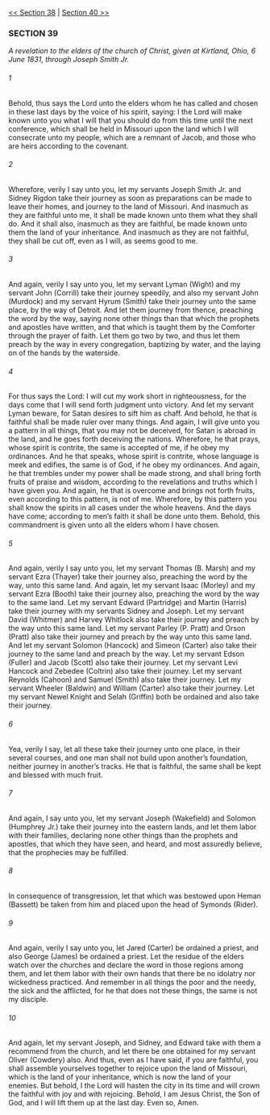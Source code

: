 [<< Section 38](Section%2038)  |  [Section 40 >>](Section%2040)

### SECTION 39

*A revelation to the elders of the church of Christ, given at Kirtland, Ohio, 6 June 1831, through Joseph Smith Jr.*

###### 1
Behold, thus says the Lord unto the elders whom he has called and chosen in these last days by the voice of his spirit, saying: I the Lord will make known unto you what I will that you should do from this time until the next conference, which shall be held in Missouri upon the land which I will consecrate unto my people, which are a remnant of Jacob, and those who are heirs according to the covenant.

###### 2
Wherefore, verily I say unto you, let my servants Joseph Smith Jr. and Sidney Rigdon take their journey as soon as preparations can be made to leave their homes, and journey to the land of Missouri. And inasmuch as they are faithful unto me, it shall be made known unto them what they shall do. And it shall also, inasmuch as they are faithful, be made known unto them the land of your inheritance. And inasmuch as they are not faithful, they shall be cut off, even as I will, as seems good to me.

###### 3
And again, verily I say unto you, let my servant Lyman (Wight) and my servant John (Corrill) take their journey speedily, and also my servant John (Murdock) and my servant Hyrum (Smith) take their journey unto the same place, by the way of Detroit. And let them journey from thence, preaching the word by the way, saying none other things than that which the prophets and apostles have written, and that which is taught them by the Comforter through the prayer of faith. Let them go two by two, and thus let them preach by the way in every congregation, baptizing by water, and the laying on of the hands by the waterside.

###### 4
For thus says the Lord: I will cut my work short in righteousness, for the days come that I will send forth judgment unto victory. And let my servant Lyman beware, for Satan desires to sift him as chaff. And behold, he that is faithful shall be made ruler over many things. And again, I will give unto you a pattern in all things, that you may not be deceived, for Satan is abroad in the land, and he goes forth deceiving the nations. Wherefore, he that prays, whose spirit is contrite, the same is accepted of me, if he obey my ordinances. And he that speaks, whose spirit is contrite, whose language is meek and edifies, the same is of God, if he obey my ordinances. And again, he that trembles under my power shall be made strong, and shall bring forth fruits of praise and wisdom, according to the revelations and truths which I have given you. And again, he that is overcome and brings not forth fruits, even according to this pattern, is not of me. Wherefore, by this pattern you shall know the spirits in all cases under the whole heavens. And the days have come; according to men’s faith it shall be done unto them. Behold, this commandment is given unto all the elders whom I have chosen.

###### 5
And again, verily I say unto you, let my servant Thomas (B. Marsh) and my servant Ezra (Thayer) take their journey also, preaching the word by the way, unto this same land. And again, let my servant Isaac (Morley) and my servant Ezra (Booth) take their journey also, preaching the word by the way to the same land. Let my servant Edward (Partridge) and Martin (Harris) take their journey with my servants Sidney and Joseph. Let my servant David (Whitmer) and Harvey Whitlock also take their journey and preach by the way unto this same land. Let my servant Parley (P. Pratt) and Orson (Pratt) also take their journey and preach by the way unto this same land. And let my servant Solomon (Hancock) and Simeon (Carter) also take their journey to the same land and preach by the way. Let my servant Edson (Fuller) and Jacob (Scott) also take their journey. Let my servant Levi Hancock and Zebedee (Coltrin) also take their journey. Let my servant Reynolds (Cahoon) and Samuel (Smith) also take their journey. Let my servant Wheeler (Baldwin) and William (Carter) also take their journey. Let my servant Newel Knight and Selah (Griffin) both be ordained and also take their journey.

###### 6
Yea, verily I say, let all these take their journey unto one place, in their several courses, and one man shall not build upon another’s foundation, neither journey in another’s tracks. He that is faithful, the same shall be kept and blessed with much fruit.

###### 7
And again, I say unto you, let my servant Joseph (Wakefield) and Solomon (Humphrey Jr.) take their journey into the eastern lands, and let them labor with their families, declaring none other things than the prophets and apostles, that which they have seen, and heard, and most assuredly believe, that the prophecies may be fulfilled.

###### 8
In consequence of transgression, let that which was bestowed upon Heman (Bassett) be taken from him and placed upon the head of Symonds (Rider).

###### 9
And again, verily I say unto you, let Jared (Carter) be ordained a priest, and also George (James) be ordained a priest. Let the residue of the elders watch over the churches and declare the word in those regions among them, and let them labor with their own hands that there be no idolatry nor wickedness practiced. And remember in all things the poor and the needy, the sick and the afflicted, for he that does not these things, the same is not my disciple.

###### 10
And again, let my servant Joseph, and Sidney, and Edward take with them a recommend from the church, and let there be one obtained for my servant Oliver (Cowdery) also. And thus, even as I have said, if you are faithful, you shall assemble yourselves together to rejoice upon the land of Missouri, which is the land of your inheritance, which is now the land of your enemies. But behold, I the Lord will hasten the city in its time and will crown the faithful with joy and with rejoicing. Behold, I am Jesus Christ, the Son of God, and I will lift them up at the last day. Even so, Amen.
